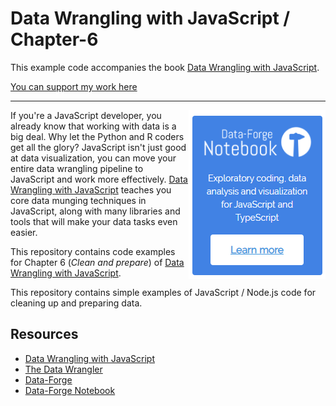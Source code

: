 # Data Wrangling with JavaScript / Chapter-6

This example code accompanies the book [Data Wrangling with JavaScript](http://bit.ly/2t2cJu2).

[You can support my work here](https://www.codecapers.com.au/about#support-my-work)

---

<a target="_blank" href="https://www.data-forge-notebook.com/"><img align="right" src="images/support1.png"></a>

If you're a JavaScript developer, you already know that working with data is a big deal. Why let the Python and R coders get all the glory? JavaScript isn't just good at data visualization, you can move your entire data wrangling pipeline to JavaScript and work more effectively. [Data Wrangling with JavaScript](http://bit.ly/2t2cJu2) teaches you core data munging techniques in JavaScript, along with many libraries and tools that will make your data tasks even easier.

This repository contains code examples for Chapter 6 (*Clean and prepare*) of [Data Wrangling with JavaScript](http://bit.ly/2t2cJu2).

This repository contains simple examples of JavaScript / Node.js code for cleaning up and preparing data.

## Resources

- [Data Wrangling with JavaScript](http://bit.ly/2t2cJu2)
- [The Data Wrangler](http://www.the-data-wrangler.com/)
- [Data-Forge](http://www.data-forge-js.com/)
- [Data-Forge Notebook](http://data-forge-notebook.com/)
